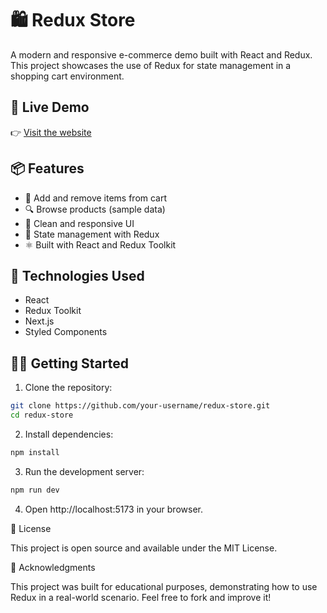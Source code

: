 # 🛍️ Redux Store

A modern and responsive e-commerce demo built with React and Redux.  
This project showcases the use of Redux for state management in a shopping cart environment.

## 🚀 Live Demo

👉 [Visit the website](https://redux-store-oficial.vercel.app/)

## 📦 Features

- 🛒 Add and remove items from cart
- 🔍 Browse products (sample data)
- 🎨 Clean and responsive UI
- 🧠 State management with Redux
- ⚛️ Built with React and Redux Toolkit

## 📂 Technologies Used

- React
- Redux Toolkit
- Next.js
- Styled Components

## 🧑‍💻 Getting Started

1. Clone the repository:

```bash
git clone https://github.com/your-username/redux-store.git
cd redux-store
```

2. Install dependencies:

```bash
npm install
```

3. Run the development server:

```bash
npm run dev
```

4. Open http://localhost:5173 in your browser.

📄 License

This project is open source and available under the MIT License.

🙌 Acknowledgments

This project was built for educational purposes, demonstrating how to use Redux in a real-world scenario.
Feel free to fork and improve it!
